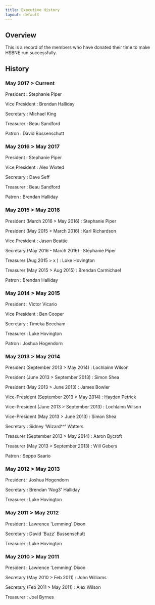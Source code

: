 ```yaml
---
title: Executive History
layout: default
---
```


## Overview

This is a record of the members who have donated their time to make HSBNE run successfully.

## History

### May 2017 > Current

President
: Stephanie Piper

Vice President
: Brendan Halliday

Secretary
: Michael King

Treasurer
: Beau Sandford

Patron
: David Bussenschutt

### May 2016 > May 2017

President
: Stephanie Piper

Vice President
: Alex Wixted

Secretary
: Dave Seff

Treasurer
: Beau Sandford

Patron
: Brendan Halliday

### May 2015 > May 2016

President (March 2016 > May 2016)
: Stephanie Piper

President (May 2015 > March 2016)
: Karl Richardson

Vice President
: Jason Beattie

Secretary (May 2016 - March 2016)
: Stephanie Piper

Treasurer (Aug 2015 > x )
: Luke Hovington

Treasurer (May 2015 > Aug 2015)
: Brendan Carmichael

Patron
: Brendan Halliday

### May 2014 > May 2015

President
: Victor Vicario

Vice President
: Ben Cooper

Secretary
: Timeka Beecham

Treasurer
: Luke Hovington

Patron
: Joshua Hogendorn

### May 2013 > May 2014

President (September 2013 > May 2014)
: Lochlainn Wilson

President (June 2013 > September 2013)
: Simon Shea

President (May 2013 > June 2013)
: James Bowler

Vice-President (September 2013 > May 2014)
: Hayden Petrick

Vice-President (June 2013 > September 2013)
: Lochlainn Wilson

Vice-President (May 2013 > June 2013)
: Simon Shea

Secretary
: Sidney 'Wizard^^' Watters

Treasurer (September 2013 > May 2014)
: Aaron Bycroft

Treasurer (May 2013 > September 2013) 
: Will Gebers

Patron
: Seppo Saario

### May 2012 > May 2013

President
: Joshua Hogendorn

Secretary
: Brendan 'Nog3' Halliday

Treasurer
: Luke Hovington

### May 2011 > May 2012

President
: Lawrence 'Lemming' Dixon

Secretary
: David 'Buzz' Bussenschutt

Treasurer
: Luke Hovington

### May 2010 > May 2011

President
: Lawrence 'Lemming' Dixon

Secretary (May 2010 > Feb 2011)
: John Williams

Secretary (Feb 2011 > May 2011)
: Alex Wilson

Treasurer
: Joel Byrnes

